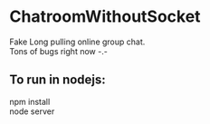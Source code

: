 # ChatroomWithoutSocket
Fake Long pulling online group chat.  
Tons of bugs right now -.-  

## To run in nodejs: 
npm install  
node server
